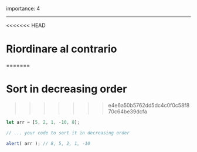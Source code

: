 importance: 4

---

<<<<<<< HEAD
# Riordinare al contrario 
=======
# Sort in decreasing order
>>>>>>> e4e6a50b5762dd5dc4c0f0c58f870c64be39dcfa

```js
let arr = [5, 2, 1, -10, 8];

// ... your code to sort it in decreasing order

alert( arr ); // 8, 5, 2, 1, -10
```

